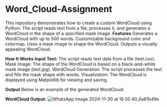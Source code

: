 # Word_Cloud-Assignment
This repository demonstrates how to create a custom WordCloud using Python. The script reads text from a file, processes it, and generates a WordCloud in the shape of a specified mask image.
**Features**
Generates a WordCloud with up to 500 words. Customizable background color and colormap. Uses a mask image to shape the WordCloud. Outputs a visually appealing WordCloud.

**How It Works Input Text:** 
The script reads text data from a file (text.csv). Mask Image: The shape of the WordCloud is based on a black-and-white mask image (text.jpg). WordCloud Generation: The script processes the text and fills the mask shape with words. Visualization: The WordCloud is displayed using Matplotlib for viewing and saving.

**Output**
Below is an example of the generated WordCloud:

**WordCloud Output:**
![WhatsApp Image 2024-11-30 at 19 50 40_6a81b49e](https://github.com/user-attachments/assets/6326aba6-d91d-45d4-943d-35189721c971)
